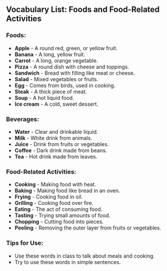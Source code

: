 ## Vocabulary List: Foods and Food-Related Activities

### Foods:
- **Apple** - A round red, green, or yellow fruit.
- **Banana** - A long, yellow fruit.
- **Carrot** - A long, orange vegetable.
- **Pizza** - A round dish with cheese and toppings.
- **Sandwich** - Bread with filling like meat or cheese.
- **Salad** - Mixed vegetables or fruits.
- **Egg** - Comes from birds, used in cooking.
- **Steak** - A thick piece of meat.
- **Soup** - A hot liquid food.
- **Ice cream** - A cold, sweet dessert.

### Beverages:
- **Water** - Clear and drinkable liquid.
- **Milk** - White drink from animals.
- **Juice** - Drink from fruits or vegetables.
- **Coffee** - Dark drink made from beans.
- **Tea** - Hot drink made from leaves.

### Food-Related Activities:
- **Cooking** - Making food with heat.
- **Baking** - Making food like bread in an oven.
- **Frying** - Cooking food in oil.
- **Grilling** - Cooking food over fire.
- **Eating** - The act of consuming food.
- **Tasting** - Trying small amounts of food.
- **Chopping** - Cutting food into pieces.
- **Peeling** - Removing the outer layer from fruits or vegetables.

### Tips for Use:
- Use these words in class to talk about meals and cooking.
- Try to use these words in simple sentences.
